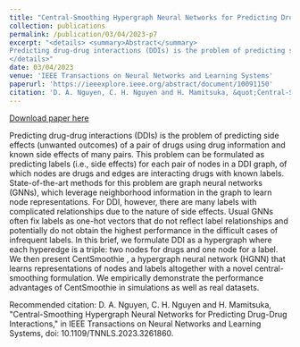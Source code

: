 ```yaml
---
title: "Central-Smoothing Hypergraph Neural Networks for Predicting Drug-Drug Interactions"
collection: publications
permalink: /publication/03/04/2023-p7
excerpt: "<details> <summary>Abstract</summary>
Predicting drug-drug interactions (DDIs) is the problem of predicting side effects (unwanted outcomes) of a pair of drugs using drug information and known side effects of many pairs. This problem can be formulated as predicting labels (i.e., side effects) for each pair of nodes in a DDI graph, of which nodes are drugs and edges are interacting drugs with known labels. State-of-the-art methods for this problem are graph neural networks (GNNs), which leverage neighborhood information in the graph to learn node representations. For DDI, however, there are many labels with complicated relationships due to the nature of side effects. Usual GNNs often fix labels as one-hot vectors that do not reflect label relationships and potentially do not obtain the highest performance in the difficult cases of infrequent labels. In this brief, we formulate DDI as a hypergraph where each hyperedge is a triple: two nodes for drugs and one node for a label. We then present CentSmoothie , a hypergraph neural network (HGNN) that learns representations of nodes and labels altogether with a novel central-smoothing formulation. We empirically demonstrate the performance advantages of CentSmoothie in simulations as well as real datasets.
</details>"
date: 03/04/2023
venue: 'IEEE Transactions on Neural Networks and Learning Systems'
paperurl: 'https://ieeexplore.ieee.org/abstract/document/10091150'
citation: 'D. A. Nguyen, C. H. Nguyen and H. Mamitsuka, &quot;Central-Smoothing Hypergraph Neural Networks for Predicting Drug-Drug Interactions,&quot; in IEEE Transactions on Neural Networks and Learning Systems, doi: 10.1109/TNNLS.2023.3261860.'
---
```


<a href='https://ieeexplore.ieee.org/abstract/document/10091150'>Download paper here</a>

Predicting drug-drug interactions (DDIs) is the problem of predicting side effects (unwanted outcomes) of a pair of drugs using drug information and known side effects of many pairs. This problem can be formulated as predicting labels (i.e., side effects) for each pair of nodes in a DDI graph, of which nodes are drugs and edges are interacting drugs with known labels. State-of-the-art methods for this problem are graph neural networks (GNNs), which leverage neighborhood information in the graph to learn node representations. For DDI, however, there are many labels with complicated relationships due to the nature of side effects. Usual GNNs often fix labels as one-hot vectors that do not reflect label relationships and potentially do not obtain the highest performance in the difficult cases of infrequent labels. In this brief, we formulate DDI as a hypergraph where each hyperedge is a triple: two nodes for drugs and one node for a label. We then present CentSmoothie , a hypergraph neural network (HGNN) that learns representations of nodes and labels altogether with a novel central-smoothing formulation. We empirically demonstrate the performance advantages of CentSmoothie in simulations as well as real datasets.

Recommended citation: D. A. Nguyen, C. H. Nguyen and H. Mamitsuka, "Central-Smoothing Hypergraph Neural Networks for Predicting Drug-Drug Interactions," in IEEE Transactions on Neural Networks and Learning Systems, doi: 10.1109/TNNLS.2023.3261860.